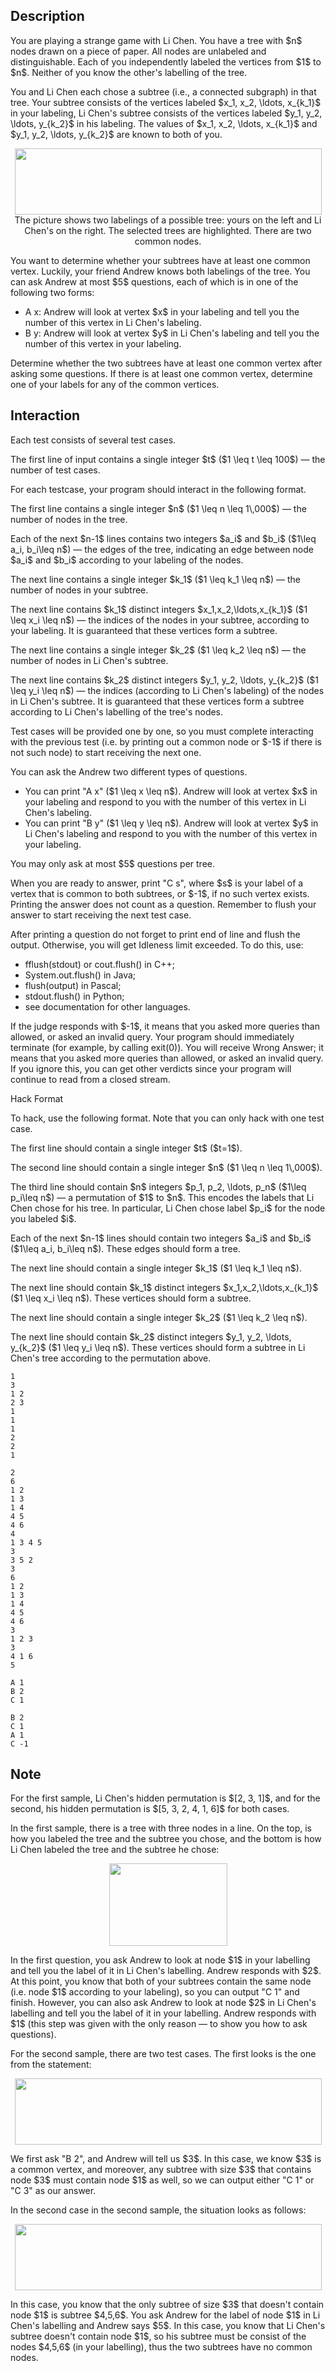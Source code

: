 ## Description

<div><p>You are playing a strange game with Li Chen. You have a tree with $n$ nodes drawn on a piece of paper. All nodes are unlabeled and distinguishable. Each of you <span class="tex-font-style-bf">independently</span> labeled the vertices from $1$ to $n$. Neither of you know the other's labelling of the tree.</p><p>You and Li Chen each chose a subtree (i.e., a connected subgraph) in that tree. Your subtree consists of the vertices labeled $x_1, x_2, \ldots, x_{k_1}$ in <span class="tex-font-style-bf">your labeling</span>, Li Chen's subtree consists of the vertices labeled $y_1, y_2, \ldots, y_{k_2}$ in <span class="tex-font-style-bf">his labeling</span>. The values of $x_1, x_2, \ldots, x_{k_1}$ and $y_1, y_2, \ldots, y_{k_2}$ are known to both of you.</p><center> <img class="tex-graphics" height="106px" src="file://W1uEBhdr.png" style="max-width: 100.0%;max-height: 100.0%;" width="491px"> </center><center> <span class="tex-font-size-small">The picture shows two labelings of a possible tree: yours on the left and Li Chen's on the right. The selected trees are highlighted. There are two common nodes.</span> </center><p>You want to determine whether your subtrees have at least one common vertex. Luckily, your friend Andrew knows both labelings of the tree. You can ask Andrew at most $5$ questions, each of which is in one of the following two forms: </p><ul> <li> <span class="tex-font-style-tt">A x</span>: Andrew will look at vertex $x$ in your labeling and tell you the number of this vertex in Li Chen's labeling. </li><li> <span class="tex-font-style-tt">B y</span>: Andrew will look at vertex $y$ in Li Chen's labeling and tell you the number of this vertex in your labeling. </li></ul><p>Determine whether the two subtrees have at least one common vertex after asking some questions. If there is at least one common vertex, determine one of your labels for any of the common vertices.</p></div><div><h2>Interaction</h2><p>Each test consists of several test cases.</p><p>The first line of input contains a single integer $t$ ($1 \leq t \leq 100$)&nbsp;— the number of test cases.</p><p>For each testcase, your program should interact in the following format.</p><p>The first line contains a single integer $n$ ($1 \leq n \leq 1\,000$)&nbsp;— the number of nodes in the tree.</p><p>Each of the next $n-1$ lines contains two integers $a_i$ and $b_i$ ($1\leq a_i, b_i\leq n$)&nbsp;— the edges of the tree, indicating an edge between node $a_i$ and $b_i$ according to your labeling of the nodes.</p><p>The next line contains a single integer $k_1$ ($1 \leq k_1 \leq n$)&nbsp;— the number of nodes in your subtree.</p><p>The next line contains $k_1$ distinct integers $x_1,x_2,\ldots,x_{k_1}$ ($1 \leq x_i \leq n$)&nbsp;— the indices of the nodes in your subtree, according to your labeling. It is guaranteed that these vertices form a subtree.</p><p>The next line contains a single integer $k_2$ ($1 \leq k_2 \leq n$)&nbsp;— the number of nodes in Li Chen's subtree.</p><p>The next line contains $k_2$ distinct integers $y_1, y_2, \ldots, y_{k_2}$ ($1 \leq y_i \leq n$)&nbsp;— the indices (according to Li Chen's labeling) of the nodes in Li Chen's subtree. It is guaranteed that these vertices form a subtree according to Li Chen's labelling of the tree's nodes.</p><p>Test cases will be provided one by one, so you must complete interacting with the previous test (i.e. by printing out a common node or $-1$ if there is not such node) to start receiving the next one.</p><p>You can ask the Andrew two different types of questions. </p><ul> <li> You can print "<span class="tex-font-style-tt">A x</span>" ($1 \leq x \leq n$). Andrew will look at vertex $x$ in your labeling and respond to you with the number of this vertex in Li Chen's labeling. </li><li> You can print "<span class="tex-font-style-tt">B y</span>" ($1 \leq y \leq n$). Andrew will look at vertex $y$ in Li Chen's labeling and respond to you with the number of this vertex in your labeling. </li></ul><p>You may only ask at most $5$ questions per tree.</p><p>When you are ready to answer, print "<span class="tex-font-style-tt">C s</span>", where $s$ is your label of a vertex that is common to both subtrees, or $-1$, if no such vertex exists. Printing the answer does not count as a question. Remember to flush your answer to start receiving the next test case. </p><p>After printing a question do not forget to print end of line and flush the output. Otherwise, you will get <span class="tex-font-style-tt">Idleness limit exceeded</span>. To do this, use:</p><ul> <li> <span class="tex-font-style-tt">fflush(stdout)</span> or <span class="tex-font-style-tt">cout.flush()</span> in C++; </li><li> <span class="tex-font-style-tt">System.out.flush()</span> in Java; </li><li> <span class="tex-font-style-tt">flush(output)</span> in Pascal; </li><li> <span class="tex-font-style-tt">stdout.flush()</span> in Python; </li><li> see documentation for other languages. </li></ul><p>If the judge responds with $-1$, it means that you asked more queries than allowed, or asked an invalid query. Your program should immediately terminate (for example, by calling <span class="tex-font-style-tt">exit(0)</span>). You will receive <span class="tex-font-style-tt">Wrong Answer</span>; it means that you asked more queries than allowed, or asked an invalid query. If you ignore this, you can get other verdicts since your program will continue to read from a closed stream.</p><p><span class="tex-font-style-bf">Hack Format</span></p><p>To hack, use the following format. Note that you can only hack with one test case.</p><p>The first line should contain a single integer $t$ ($t=1$).</p><p>The second line should contain a single integer $n$ ($1 \leq n \leq 1\,000$).</p><p>The third line should contain $n$ integers $p_1, p_2, \ldots, p_n$ ($1\leq p_i\leq n$)&nbsp;— a permutation of $1$ to $n$. This encodes the labels that Li Chen chose for his tree. In particular, Li Chen chose label $p_i$ for the node you labeled $i$.</p><p>Each of the next $n-1$ lines should contain two integers $a_i$ and $b_i$ ($1\leq a_i, b_i\leq n$). These edges should form a tree.</p><p>The next line should contain a single integer $k_1$ ($1 \leq k_1 \leq n$).</p><p>The next line should contain $k_1$ distinct integers $x_1,x_2,\ldots,x_{k_1}$ ($1 \leq x_i \leq n$). These vertices should form a subtree.</p><p>The next line should contain a single integer $k_2$ ($1 \leq k_2 \leq n$).</p><p>The next line should contain $k_2$ distinct integers $y_1, y_2, \ldots, y_{k_2}$ ($1 \leq y_i \leq n$). These vertices should form a subtree in Li Chen's tree according to the permutation above.</p></div>





```input1
1
3
1 2
2 3
1
1
1
2
2
1

```




```input2
2
6
1 2
1 3
1 4
4 5
4 6
4
1 3 4 5
3
3 5 2
3
6
1 2
1 3
1 4
4 5
4 6
3
1 2 3
3
4 1 6
5

```




```output1
A 1
B 2
C 1

```




```output2
B 2
C 1
A 1
C -1

```



## Note

<p>For the first sample, Li Chen's hidden permutation is $[2, 3, 1]$, and for the second, his hidden permutation is $[5, 3, 2, 4, 1, 6]$ for both cases.</p><p>In the first sample, there is a tree with three nodes in a line. On the top, is how you labeled the tree and the subtree you chose, and the bottom is how Li Chen labeled the tree and the subtree he chose: </p><center> <img class="tex-graphics" height="132px" src="file://eByzGtOM.png" style="max-width: 100.0%;max-height: 100.0%;" width="189px"> </center><p>In the first question, you ask Andrew to look at node $1$ in your labelling and tell you the label of it in Li Chen's labelling. Andrew responds with $2$. At this point, you know that both of your subtrees contain the same node (i.e. node $1$ according to your labeling), so you can output "<span class="tex-font-style-tt">C 1</span>" and finish. However, you can also ask Andrew to look at node $2$ in Li Chen's labelling and tell you the label of it in your labelling. Andrew responds with $1$ (this step was given with the only reason&nbsp;— to show you how to ask questions).</p><p>For the second sample, there are two test cases. The first looks is the one from the statement: </p><center> <img class="tex-graphics" height="106px" src="file://qTRF8ui4.png" style="max-width: 100.0%;max-height: 100.0%;" width="491px"> </center><p>We first ask "<span class="tex-font-style-tt">B 2</span>", and Andrew will tell us $3$. In this case, we know $3$ is a common vertex, and moreover, any subtree with size $3$ that contains node $3$ must contain node $1$ as well, so we can output either "<span class="tex-font-style-tt">C 1</span>" or "<span class="tex-font-style-tt">C 3</span>" as our answer.</p><p>In the second case in the second sample, the situation looks as follows: </p><center> <img class="tex-graphics" height="106px" src="file://mNMvlclJ.png" style="max-width: 100.0%;max-height: 100.0%;" width="491px"> </center><p>In this case, you know that the only subtree of size $3$ that doesn't contain node $1$ is subtree $4,5,6$. You ask Andrew for the label of node $1$ in Li Chen's labelling and Andrew says $5$. In this case, you know that Li Chen's subtree doesn't contain node $1$, so his subtree must be consist of the nodes $4,5,6$ (in your labelling), thus the two subtrees have no common nodes.</p>
